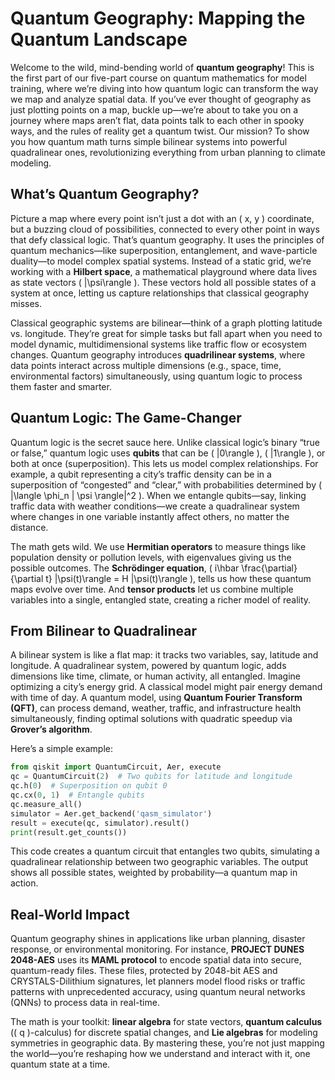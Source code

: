 # Quantum Geography: Mapping the Quantum Landscape

Welcome to the wild, mind-bending world of **quantum geography**! This is the first part of our five-part course on quantum mathematics for model training, where we’re diving into how quantum logic can transform the way we map and analyze spatial data. If you’ve ever thought of geography as just plotting points on a map, buckle up—we’re about to take you on a journey where maps aren’t flat, data points talk to each other in spooky ways, and the rules of reality get a quantum twist. Our mission? To show you how quantum math turns simple bilinear systems into powerful quadralinear ones, revolutionizing everything from urban planning to climate modeling.

## What’s Quantum Geography?

Picture a map where every point isn’t just a dot with an \( x, y \) coordinate, but a buzzing cloud of possibilities, connected to every other point in ways that defy classical logic. That’s quantum geography. It uses the principles of quantum mechanics—like superposition, entanglement, and wave-particle duality—to model complex spatial systems. Instead of a static grid, we’re working with a **Hilbert space**, a mathematical playground where data lives as state vectors \( |\psi\rangle \). These vectors hold all possible states of a system at once, letting us capture relationships that classical geography misses.

Classical geographic systems are bilinear—think of a graph plotting latitude vs. longitude. They’re great for simple tasks but fall apart when you need to model dynamic, multidimensional systems like traffic flow or ecosystem changes. Quantum geography introduces **quadrilinear systems**, where data points interact across multiple dimensions (e.g., space, time, environmental factors) simultaneously, using quantum logic to process them faster and smarter.

## Quantum Logic: The Game-Changer

Quantum logic is the secret sauce here. Unlike classical logic’s binary “true or false,” quantum logic uses **qubits** that can be \( |0\rangle \), \( |1\rangle \), or both at once (superposition). This lets us model complex relationships. For example, a qubit representing a city’s traffic density can be in a superposition of “congested” and “clear,” with probabilities determined by \( |\langle \phi_n | \psi \rangle|^2 \). When we entangle qubits—say, linking traffic data with weather conditions—we create a quadralinear system where changes in one variable instantly affect others, no matter the distance.

The math gets wild. We use **Hermitian operators** to measure things like population density or pollution levels, with eigenvalues giving us the possible outcomes. The **Schrödinger equation**, \( i\hbar \frac{\partial}{\partial t} |\psi(t)\rangle = H |\psi(t)\rangle \), tells us how these quantum maps evolve over time. And **tensor products** let us combine multiple variables into a single, entangled state, creating a richer model of reality.

## From Bilinear to Quadralinear

A bilinear system is like a flat map: it tracks two variables, say, latitude and longitude. A quadralinear system, powered by quantum logic, adds dimensions like time, climate, or human activity, all entangled. Imagine optimizing a city’s energy grid. A classical model might pair energy demand with time of day. A quantum model, using **Quantum Fourier Transform (QFT)**, can process demand, weather, traffic, and infrastructure health simultaneously, finding optimal solutions with quadratic speedup via **Grover’s algorithm**.

Here’s a simple example:
```python
from qiskit import QuantumCircuit, Aer, execute
qc = QuantumCircuit(2)  # Two qubits for latitude and longitude
qc.h(0)  # Superposition on qubit 0
qc.cx(0, 1)  # Entangle qubits
qc.measure_all()
simulator = Aer.get_backend('qasm_simulator')
result = execute(qc, simulator).result()
print(result.get_counts())
```
This code creates a quantum circuit that entangles two qubits, simulating a quadralinear relationship between two geographic variables. The output shows all possible states, weighted by probability—a quantum map in action.

## Real-World Impact

Quantum geography shines in applications like urban planning, disaster response, or environmental monitoring. For instance, **PROJECT DUNES 2048-AES** uses its **MAML protocol** to encode spatial data into secure, quantum-ready files. These files, protected by 2048-bit AES and CRYSTALS-Dilithium signatures, let planners model flood risks or traffic patterns with unprecedented accuracy, using quantum neural networks (QNNs) to process data in real-time.

The math is your toolkit: **linear algebra** for state vectors, **quantum calculus** (\( q \)-calculus) for discrete spatial changes, and **Lie algebras** for modeling symmetries in geographic data. By mastering these, you’re not just mapping the world—you’re reshaping how we understand and interact with it, one quantum state at a time.
